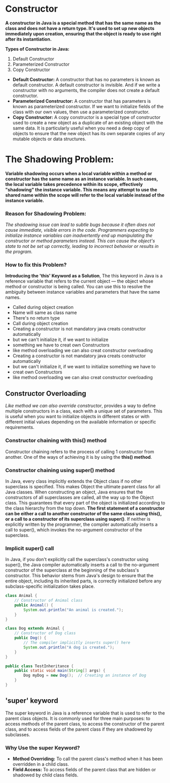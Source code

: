 # Constructor

**A constructor in Java is a special method that has the same name as the class and does not have a return type. It's used to set up new objects immediately upon creation, ensuring that the object is ready to use right after its instantiation.**

**Types of Constructor in Java:**

1. Default Constructor
2. Parameterized Constructor
3. Copy Constructor

- **Default Costructor:** A constructor that has no parameters is known as default constructor. A default constructor is invisible. And if we write a constructor with no arguments, the compiler does not create a default constructor.
- **Parameterized Constructor:** A constructor that has parameters is known as parameterized constructor. If we want to initialize fields of the class with our own values, then use a parameterized constructor.
- **Copy Constructor:** A copy constructor is a special type of constructor used to create a new object as a duplicate of an existing object with the same data. It is particularly useful when you need a deep copy of objects to ensure that the new object has its own separate copies of any mutable objects or data structures.

# The Shadowing Problem:

**Variable shadowing occurs when a local variable within a method or constructor has the same name as an instance variable. In such cases, the local variable takes precedence within its scope, effectively "shadowing" the instance variable. This means any attempt to use the shared name within the scope will refer to the local variable instead of the instance variable.**

### Reason for Shadowing Problem:

_The shadowing issue can lead to subtle bugs because it often does not cause immediate, visible errors in the code. Programmers expecting to initialize instance variables can inadvertently end up manipulating the constructor or method parameters instead. This can cause the object's state to not be set up correctly, leading to incorrect behavior or results in the program._

### How to fix this Problem?

**Introducing the 'this' Keyword as a Solution**, The this keyword in Java is a reference variable that refers to the current object — the object whose method or constructor is being called. You can use this to resolve the ambiguity between instance variables and parameters that have the same names.

- Called during object creation
- Name will same as class name
- There's no return type
- Call during object creation
- Creating a constructor is not mandatory java creats constructor automatically
- but we can't initialize it, if we want to initialize
- something we have to creat own Constructors
- like method overloading we can also creat constructor overloading
- Creating a constructor is not mandatory java creats constructor automatically
- but we can't initialize it, if we want to initialize something we have to
- creat own Constructors
- like method overloading we can also creat constructor overloading

## Constructor Overloading
*Like method we can also override constructor*, provides a way to define multiple constructors in a class, each with a unique set of parameters. This is useful when you want to initialize objects in different states or with different initial values depending on the available information or specific requirements.

### Constructor chaining with this() method
Constructor chaining refers to the process of calling 1 constructor from another. One of the ways of achieving it is by using the **this() method**.

### Constructor chaining using super() method
In Java, every class implicitly extends the Object class if no other superclass is specified. This makes Object the ultimate parent class for all Java classes. When constructing an object, Java ensures that the constructors of all superclasses are called, all the way up to the Object class. This guarantees that every part of the object is initialized according to the class hierarchy from the top down. **The first statement of a constructor can be either a call to another constructor of the same class using this(), or a call to a constructor of its superclass using super()**. If neither is explicitly written by the programmer, the compiler automatically inserts a call to super(), which invokes the no-argument constructor of the superclass.

### Implicit super() call
In Java, if you don't explicitly call the superclass's constructor using super(), the Java compiler automatically inserts a call to the no-argument constructor of the superclass at the beginning of the subclass's constructor. This behavior stems from Java's design to ensure that the entire object, including its inherited parts, is correctly initialized before any subclass-specific initialization takes place.

``` Java
class Animal {
    // Constructor of Animal class
    public Animal() {
        System.out.println("An animal is created.");
    }
}

class Dog extends Animal {
    // Constructor of Dog class
    public Dog() {
        // The compiler implicitly inserts super() here
        System.out.println("A dog is created.");
    }
}

public class TestInheritance {
    public static void main(String[] args) {
        Dog myDog = new Dog();  // Creating an instance of Dog
    }
}
```

## 'super' keyword
The super keyword in Java is a reference variable that is used to refer to the parent class objects. It is commonly used for three main purposes: to access methods of the parent class, to access the constructor of the parent class, and to access fields of the parent class if they are shadowed by subclasses.

### Why Use the super Keyword?
- **Method Overriding:** To call the parent class's method when it has been overridden in a child class.
- **Field Access:** To access fields of the parent class that are hidden or shadowed by child class fields.

